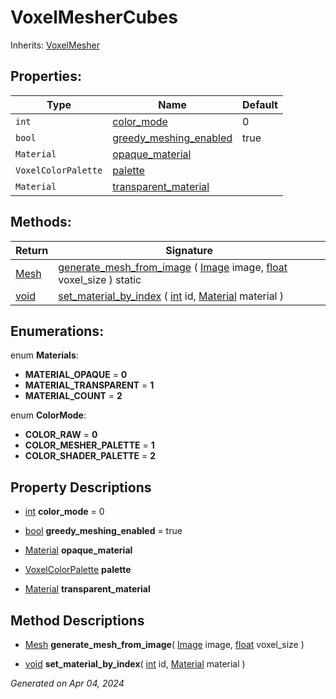 # VoxelMesherCubes

Inherits: [VoxelMesher](VoxelMesher.md)

## Properties: 


Type                 | Name                                                 | Default 
-------------------- | ---------------------------------------------------- | --------
`int`                | [color_mode](#i_color_mode)                          | 0       
`bool`               | [greedy_meshing_enabled](#i_greedy_meshing_enabled)  | true    
`Material`           | [opaque_material](#i_opaque_material)                |         
`VoxelColorPalette`  | [palette](#i_palette)                                |         
`Material`           | [transparent_material](#i_transparent_material)      |         
<p></p>

## Methods: 


Return                                                                  | Signature                                                                                                                                                                                                                              
----------------------------------------------------------------------- | ---------------------------------------------------------------------------------------------------------------------------------------------------------------------------------------------------------------------------------------
[Mesh](https://docs.godotengine.org/en/stable/classes/class_mesh.html)  | [generate_mesh_from_image](#i_generate_mesh_from_image) ( [Image](https://docs.godotengine.org/en/stable/classes/class_image.html) image, [float](https://docs.godotengine.org/en/stable/classes/class_float.html) voxel_size ) static 
[void](#)                                                               | [set_material_by_index](#i_set_material_by_index) ( [int](https://docs.godotengine.org/en/stable/classes/class_int.html) id, [Material](https://docs.godotengine.org/en/stable/classes/class_material.html) material )                 
<p></p>

## Enumerations: 

enum **Materials**: 

- <span id="i_MATERIAL_OPAQUE"></span>**MATERIAL_OPAQUE** = **0**
- <span id="i_MATERIAL_TRANSPARENT"></span>**MATERIAL_TRANSPARENT** = **1**
- <span id="i_MATERIAL_COUNT"></span>**MATERIAL_COUNT** = **2**

enum **ColorMode**: 

- <span id="i_COLOR_RAW"></span>**COLOR_RAW** = **0**
- <span id="i_COLOR_MESHER_PALETTE"></span>**COLOR_MESHER_PALETTE** = **1**
- <span id="i_COLOR_SHADER_PALETTE"></span>**COLOR_SHADER_PALETTE** = **2**


## Property Descriptions

- [int](https://docs.godotengine.org/en/stable/classes/class_int.html)<span id="i_color_mode"></span> **color_mode** = 0


- [bool](https://docs.godotengine.org/en/stable/classes/class_bool.html)<span id="i_greedy_meshing_enabled"></span> **greedy_meshing_enabled** = true


- [Material](https://docs.godotengine.org/en/stable/classes/class_material.html)<span id="i_opaque_material"></span> **opaque_material**


- [VoxelColorPalette](VoxelColorPalette.md)<span id="i_palette"></span> **palette**


- [Material](https://docs.godotengine.org/en/stable/classes/class_material.html)<span id="i_transparent_material"></span> **transparent_material**


## Method Descriptions

- [Mesh](https://docs.godotengine.org/en/stable/classes/class_mesh.html)<span id="i_generate_mesh_from_image"></span> **generate_mesh_from_image**( [Image](https://docs.godotengine.org/en/stable/classes/class_image.html) image, [float](https://docs.godotengine.org/en/stable/classes/class_float.html) voxel_size ) 


- [void](#)<span id="i_set_material_by_index"></span> **set_material_by_index**( [int](https://docs.godotengine.org/en/stable/classes/class_int.html) id, [Material](https://docs.godotengine.org/en/stable/classes/class_material.html) material ) 


_Generated on Apr 04, 2024_
